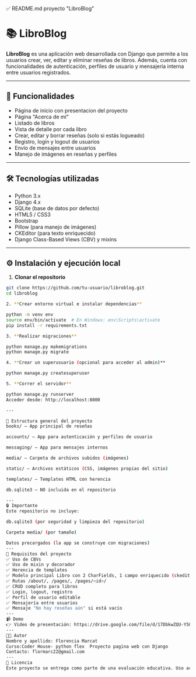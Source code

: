 ✅ README.md proyecto "LibroBlog"

# 📚 LibroBlog

**LibroBlog** es una aplicación web desarrollada con Django que permite a los usuarios crear, ver, editar y eliminar reseñas de libros. Además, cuenta con funcionalidades de autenticación, perfiles de usuario y mensajería interna entre usuarios registrados.

---

## 🚀 Funcionalidades

- Página de inicio con presentacion del proyecto
- Página "Acerca de mí"
- Listado de libros
- Vista de detalle por cada libro
- Crear, editar y borrar reseñas (solo si estás logueado)
- Registro, login y logout de usuarios
- Envío de mensajes entre usuarios
- Manejo de imágenes en reseñas y perfiles

---

## 🛠 Tecnologías utilizadas

- Python 3.x
- Django 4.x
- SQLite (base de datos por defecto)
- HTML5 / CSS3
- Bootstrap
- Pillow (para manejo de imágenes)
- CKEditor (para texto enriquecido)
- Django Class-Based Views (CBV) y mixins

---

## ⚙️ Instalación y ejecución local

1. **Clonar el repositorio**
```bash
git clone https://github.com/tu-usuario/libroblog.git
cd libroblog

2. **Crear entorno virtual e instalar dependencias**

python -m venv env
source env/bin/activate  # En Windows: env\Scripts\activate
pip install -r requirements.txt

3. **Realizar migraciones**

python manage.py makemigrations
python manage.py migrate

4. **Crear un superusuario (opcional para acceder al admin)**

python manage.py createsuperuser

5. **Correr el servidor**

python manage.py runserver
Acceder desde: http://localhost:8000

---

📁 Estructura general del proyecto
books/ – App principal de reseñas

accounts/ – App para autenticación y perfiles de usuario

messaging/ – App para mensajes internos

media/ – Carpeta de archivos subidos (imágenes)

static/ – Archivos estáticos (CSS, imágenes propias del sitio)

templates/ – Templates HTML con herencia

db.sqlite3 – NO incluida en el repositorio

---
🔒 Importante
Este repositorio no incluye:

db.sqlite3 (por seguridad y limpieza del repositorio)

Carpeta media/ (por tamaño)

Datos precargados (la app se construye con migraciones)
---
🧾 Requisitos del proyecto
✅ Uso de CBVs
✅ Uso de mixin y decorador
✅ Herencia de templates
✅ Modelo principal Libro con 2 CharFields, 1 campo enriquecido (ckeditor), 1 imagen, 1 fecha
✅ Rutas /about/, /pages/, /pages/<id>/
✅ CRUD completo para libros
✅ Login, logout, registro
✅ Perfil de usuario editable
✅ Mensajería entre usuarios
✅ Mensaje "No hay reseñas aún" si está vacío
---
📹 Demo
👉 Video de presentación: https://drive.google.com/file/d/17DbkwZQU-Y5QojjllHvXLRTtbM4Ggbyo/view?usp=sharing
---
🧑‍💻 Autor
Nombre y apellido: Florencia Marcat
Curso:Coder House- python flex  Proyecto pagina web con Django
Contacto: flormarc22@gmail.com
---
📝 Licencia
Este proyecto se entrega como parte de una evaluación educativa. Uso académico solamente.
